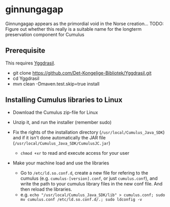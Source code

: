 # ginnungagap
Ginnungagap appears as the primordial void in the Norse creation... 
TODO: Figure out whether this really is a suitable name for the longterm preservation component for Cumulus


Prerequisite
--------------------------
This requires [Yggdrasil](https://github.com/Det-Kongelige-Bibliotek/Yggdrasil).
* git clone https://github.com/Det-Kongelige-Bibliotek/Yggdrasil.git
* cd Yggdrasil
* mvn clean -Dmaven.test.skip=true install



Installing Cumulus libraries to Linux
--------------------------

* Download the Cumulus zip-file for Linux

* Unzip it, and run the installer (remember sudo)

* Fix the rights of the installation directory (`/usr/local/Cumulus_Java_SDK`) and if it isn't done automatically the JAR file (`/usr/local/Cumulus_Java_SDK/CumulusJC.jar`)
  * `chmod +xr` to read and execute access for your user

* Make your machine load and use the libraries
  * Go to `/etc/ld.so.conf.d`, create a new file for refering to the cumulus  (e.g. `cumulus-[version].conf`, or just `cumulus.conf`), and write the path to your cumulus library files in the new conf file. And then reload the libraries.
  * e.g. `echo "/usr/local/Cumulus_Java_SDK/lib" > cumulus.conf; sudo mv cumulus.conf /etc/ld.so.conf.d/.; sudo ldconfig -v`


